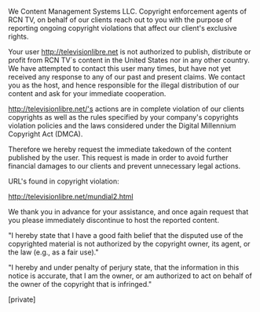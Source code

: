 We Content Management Systems LLC. Copyright enforcement agents of RCN TV,
on behalf of our clients reach out to you with the purpose of reporting
ongoing copyright violations that affect our client's exclusive rights.

Your user http://televisionlibre.net is not authorized to publish,
distribute or profit from RCN TV´s content in the United States nor in any
other country. We have attempted to contact this user many times, but have
not yet received any response to any of our past and present claims. We
contact you as the host, and hence responsible for the illegal distribution
of our content and ask for your immediate cooperation.

http://televisionlibre.net/'s actions are in complete violation of our
clients copyrights as well as the rules specified by your company's
copyrights violation policies and the laws considered under the Digital
Millennium Copyright Act (DMCA).

Therefore we hereby request the immediate takedown of the content published
by the user. This request is made in order to avoid further financial
damages to our clients and prevent unnecessary legal actions.

URL's found in copyright violation:

http://televisionlibre.net/mundial2.html

We thank you in advance for your assistance, and once again request that
you please immediately discontinue to host the reported content.

"I hereby state that I have a good faith belief that the disputed use of
the copyrighted material is not authorized by the copyright owner, its
agent, or the law (e.g., as a fair use)."

"I hereby and under penalty of perjury state, that the information in this
notice is accurate, that I am the owner, or am authorized to act on behalf
of the owner of the copyright that is infringed."

[private]
